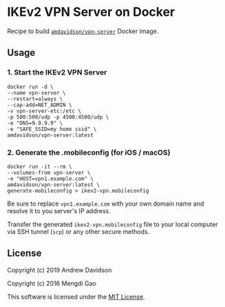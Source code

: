 # IKEv2 VPN Server on Docker

Recipe to build [`amdavidson/vpn-server`](https://registry.hub.docker.com/u/amdavidson/vpn-server/) Docker image.

## Usage

### 1. Start the IKEv2 VPN Server

    docker run -d \
    --name vpn-server \
    --restart=always \
    --cap-add=NET_ADMIN \
    -v vpn-server-etc:/etc \
    -p 500:500/udp -p 4500:4500/udp \
    -e "DNS=9.9.9.9" \
    -e "SAFE_SSID=my home ssid" \
    amdavidson/vpn-server:latest

### 2. Generate the .mobileconfig (for iOS / macOS)

    docker run -it --rm \
    --volumes-from vpn-server \
    -e "HOST=vpn1.example.com" \
    amdavidson/vpn-server:latest \
    generate-mobileconfig > ikev2-vpn.mobileconfig

Be sure to replace `vpn1.example.com` with your own domain name and resolve it to you server's IP address. 

Transfer the generated `ikev2-vpn.mobileconfig` file to your local computer via SSH tunnel (`scp`) or any other secure methods.

## License
Copyright (c) 2019 Andrew Davidson

Copyright (c) 2016 Mengdi Gao

This software is licensed under the [MIT License](LICENSE).
